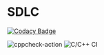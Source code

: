 # SDLC

[![Codacy Badge](https://api.codacy.com/project/badge/Grade/18038fc6bcc74600a903ce87fc116519)](https://app.codacy.com/manual/99002438/SDLC?utm_source=github.com&utm_medium=referral&utm_content=99002438/SDLC&utm_campaign=Badge_Grade_Dashboard)

![cppcheck-action](https://github.com/99002438/SDLC/workflows/cppcheck-action/badge.svg)
![C/C++ CI](https://github.com/99002438/SDLC/workflows/C/C++%20CI/badge.svg)
